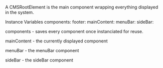 A CMSRootElement is the main component wrapping everything displayed in the system. 

Instance Variables
	components:		<Dictionary>
	footer:		<Object>
	mainContent:		<CMSEmbeddedComponent>
	menuBar:		<CMSHeader>
	sideBar:		<CMSSideBar>

components
	- saves every component once instanciated for reuse.

mainContent
	- the currently displayed component

menuBar
	- the menuBar component

sideBar
	- the sideBar component
